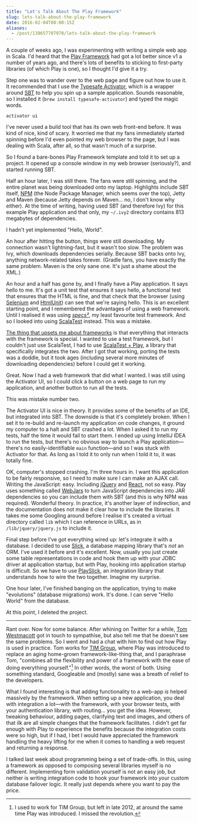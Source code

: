 ```yaml
---
title: "Let's Talk About The Play Framework"
slug: lets-talk-about-the-play-framework
date: 2016-02-04T08:00:15Z
aliases:
  - /post/138657707970/lets-talk-about-the-play-framework
---
```


A couple of weeks ago, I was experimenting with writing a simple web app in Scala. I'd heard that the [Play Framework][] had got a lot better since v1 a number of years ago, and there's lots of benefits to sticking to first-party libraries (of which Play is one), so I thought I'd give it a try.

<!--more-->

Step one was to wander over to the web page and figure out how to use it. It recommended that I use the [Typesafe Activator][], which is a wrapper around [SBT][] to help you spin up a sample application. Sounds reasonable, so I installed it (`brew install typesafe-activator`) and typed the magic words.

    activator ui

I've never used a build tool that has its own web front-end before. It was kind of nice, kind of scary. It worried me that my fans immediately started spinning before I'd even pointed my web browser to the page, but I was dealing with Scala, after all, so that wasn't much of a surprise.

So I found a bare-bones Play Framework template and told it to set up a project. It opened up a console window in my web browser (seriously?), and started running SBT.

Half an hour later, I was still there. The fans were still spinning, and the entire planet was being downloaded onto my laptop. Highlights include SBT itself, [NPM][] (the Node Package Manager, which seems over the top), Jetty and Maven (because Jetty depends on Maven… no, I don't know why either). At the time of writing, having used SBT (and therefore Ivy) for this example Play application and that only, my `~/.ivy2` directory contains 813 megabytes of dependencies.

I hadn't yet implemented "Hello, World".

An hour after hitting the button, things were still downloading. My connection wasn't lightning-fast, but it wasn't too slow. The problem was Ivy, which downloads dependencies serially. Because SBT backs onto Ivy, anything network-related takes forever. (Gradle fans, you have exactly the same problem. Maven is the only sane one. It's just a shame about the XML.)

An hour and a half has gone by, and I finally have a Play application. It says hello to me. It's got a unit test that ensures it says hello, a functional test that ensures that the HTML is fine, and that check that the browser (using [Selenium][] and [HtmlUnit][]) can see that we're saying hello. This is an excellent starting point, and I remembered the advantages of using a web framework. Until I realised it was using [_specs²_][specs2], my least favourite test framework. And so I looked into using [ScalaTest][] instead. This was a mistake.

[The thing that upsets me about frameworks][don't call us. we'll call you.] is that everything that interacts with the framework is special. I wanted to use a test framework, but I couldn't just use ScalaTest, I had to use [ScalaTest + Play][], a library that specifically integrates the two. After I got that working, porting the tests was a doddle, but it took ages (including several more minutes of downloading dependencies) before I could get it working.

Great. Now I had a web framework that did what I wanted. I was still using the Activator UI, so I could click a button on a web page to run my application, and another button to run all the tests.

This was mistake number two.

The Activator UI is nice in theory. It provides some of the benefits of an IDE, but integrated into SBT. The downside is that it's completely broken. When I set it to re-build and re-launch my application on code changes, it ground my computer to a halt and SBT crashed a lot. When I asked it to run my tests, half the time it would fail to start them. I ended up using IntelliJ IDEA to run the tests, but there's no obvious way to launch a Play application—there's no easily-identifiable `main` function—and so I was stuck with Activator for that. As long as I told it to only run when I told it to, it was totally fine.

OK, computer's stopped crashing. I'm three hours in. I want this application to be fairly responsive, so I need to make sure I can make an AJAX call. Writing the JavaScript: easy. Including [jQuery][] and [React][], not so easy. Play uses something called [WebJars][] to turn JavaScript dependencies into JAR dependencies so you can include them with SBT (and this is why NPM was required). Wonderful theory. In practice, it's another layer of indirection, and the documentation does not make it clear how to include the libraries. It takes me some Googling around before I realise it's created a virtual directory called `lib` which I can reference in URLs, as in `/lib/jquery/jquery.js` to include it.

Final step before I've got everything wired up: let's integrate it with a database. I decided to use [Slick][], a database mapping library that's _not_ an ORM. I've used it before and it's excellent. Now, usually you just create some table representations in code and hook them up with your JDBC driver at application startup, but with Play, hooking into application startup is difficult. So we have to use [PlaySlick][], an integration library that understands how to wire the two together. Imagine my surprise.

One hour later, I've finished banging on the application, trying to make "evolutions" (database migrations) work. It's done. I can serve "Hello World" from the database.

At this point, I deleted the project.

---

Rant over. Now for some balance. After whining on Twitter for a while, [Tom Westmacott][@twestmacott] got in touch to sympathise, but also tell me that he doesn't see the same problems. So I went and had a chat with him to find out how Play is used in practice. Tom works for [TIM Group][], where Play was introduced to replace an aging home-grown framework-like-thing that, and I paraphrase Tom, "combines all the flexibility and power of a framework with the ease of doing everything yourself."[^1] In other words, the worst of both. Using something standard, Googleable and (mostly) sane was a breath of relief to the developers.

What I found interesting is that adding functionality to a web-app _is_ helped massively by the framework. When setting up a new application, you deal with integration a lot—with the framework, with your browser tests, with your authentication library, with routing… you get the idea. However, tweaking behaviour, adding pages, clarifying text and images, and others of that ilk are all simple changes that the framework facilitates. I didn't get far enough with Play to experience the benefits because the integration costs were so high, but if I had, I bet I would have appreciated the framework handling the heavy lifting for me when it comes to handling a web request and returning a response.

I talked last week about programming being a set of trade-offs. In this, using a framework as opposed to composing several libraries myself is no different. Implementing form validation yourself is not an easy job, but neither is writing integration code to hook your framework into your custom database failover logic. It really just depends where you want to pay the price.

[^1]: I used to work for TIM Group, but left in late 2012, at around the same time Play was introduced. I missed the revolution.

[don't call us. we'll call you.]: http://monospacedmonologues.com/post/46427054295/dont-call-us-well-call-you
[htmlunit]: http://htmlunit.sourceforge.net/
[npm]: https://www.npmjs.com/
[play framework]: https://playframework.com/
[playslick]: https://www.playframework.com/documentation/2.4.x/PlaySlick
[react]: https://facebook.github.io/react/
[sbt]: http://www.scala-sbt.org/
[scalatest + play]: http://www.scalatest.org/plus/play
[scalatest]: http://scalatest.org/
[selenium]: http://www.seleniumhq.org/
[slick]: http://slick.typesafe.com/
[specs2]: https://etorreborre.github.io/specs2/
[typesafe activator]: https://www.typesafe.com/community/core-tools/activator-and-sbt
[webjars]: http://www.webjars.org/
[jquery]: https://jquery.com/
[@twestmacott]: https://twitter.com/twestmacott
[tim group]: http://www.timgroup.com/
